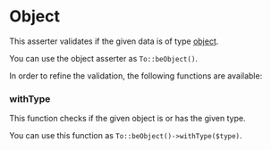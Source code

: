 # Object

This asserter validates if the given data is of type [object](http://php.net/manual/en/language.types.object.php).

You can use the object asserter as `To::beObject()`.

In order to refine the validation, the following functions are available:

### withType

This function checks if the given object is or has the given type.

You can use this function as `To::beObject()->withType($type)`.
